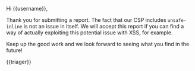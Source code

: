 Hi {{username}},

Thank you for submitting a report. The fact that our CSP includes `unsafe-inline` is not an issue in itself. We will accept this report if you can find a way of actually exploiting this potential issue with XSS, for example.

Keep up the good work and we look forward to seeing what you find in the future!

{{triager}}